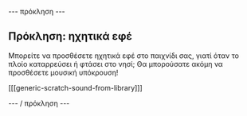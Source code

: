 \--- πρόκληση \---

## Πρόκληση: ηχητικά εφέ

Μπορείτε να προσθέσετε ηχητικά εφέ στο παιχνίδι σας, γιατί όταν το πλοίο καταρρεύσει ή φτάσει στο νησί; Θα μπορούσατε ακόμη να προσθέσετε μουσική υπόκρουση!

[[[generic-scratch-sound-from-library]]]

\--- / πρόκληση \---